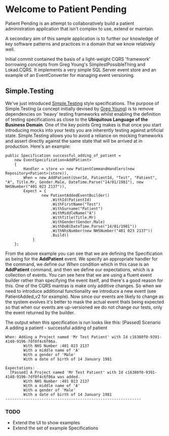 # Welcome to Patient Pending

Patient Pending is an attempt to collaboratively build a patient administration application that isn't complex to use, extend or maintain.

A secondary aim of this sample application is to further our knowledge of key software patterns and practices in a domain that we know relatively well.

Initial commit contained the basis of a light-weight CQRS 'framework' borrowing concepts from Greg Young's SimplestPossibleThing and Lokad.CQRS. It implements a very simple SQL Server event store and an example of an EventConverter for managing event versioning.

## Simple.Testing

We've just introduced [Simple.Testing](https://github.com/gregoryyoung/Simple.Testing) style specifications. The purpose of Simple.Testing (a concept initially devised by [Greg Young](http://www.twitter.com/gregyoung)) is to remove dependencies on 'heavy' testing frameworks whilst enabling the definition of testing specifications as close to the **Ubiquitous Language of the Business Domain**.  One of the key points Greg makes is that once you start introducing mocks into your tests you are inherently testing against artificial state.  Simple.Testing allows you to avoid a reliance on mocking frameworks and assert directly against the same state that will be arrived at in production.  Here's an example:

	public Specification successful_adding_of_patient =
		new EventSpecification<AddPatient>
		{
			Handler = store => new PatientCommandHandlers(new Repository<Patient>(store)),
			When = new AddPatient(UserId, PatientId, "Test", "Patient", "A", Title.Mr, Gender.Male, DateTime.Parse("14/01/1981"), new NHSNumber("401 023 2137")),
			Expect = {
					new PatientAddedEventBuilder()
						.WithId(PatientId)
						.WithFirstName("Test")
						.WithSurname("Patient")
						.WithMiddleName("A")
						.WithTitle(Title.Mr)
						.WithGender(Gender.Male)
						.WithDoB(DateTime.Parse("14/01/1981"))
						.WithNhsNumber(new NHSNumber("401 023 2137"))
						.Build()
				}
		};

From the above example you can see that we are defining the Specification as being for the **AddPatient** event. We specify an appropriate handler for the command, we define our _When_ condition which in this case is an **AddPatient** command, and then we define our expectations, which is a collection of events.  You can see here that we are using a fluent event builder rather than specifying the event itself, and there's a good reason for this. One of the CQRS mantras is make only additive changes. So when we need to introduce additional functionality we introduce a new event (see PatientAdded_v2 for example). Now since our events are likely to change as the system evolves it's better to mask the actual event thats being expected so that when our events are up-versioned we do not change our tests, only the event returned by the builder.

The output when this specification is run looks like this:
	[Passed] Scenario A adding a patient - successful adding of patient

	When: Adding a Project named 'Mr Test Patient' with Id c16380f0-9391-4148-9196-7df0f4c6f06a.
			With NHS Number :401 023 2137
			With a middle name of 'A'
			With a gender of 'Male'
			With a date of birth of 14 January 1981

	Expectations:
	  [Passed] A Project named 'Mr Test Patient' with Id c16380f0-9391-4148-9196-7df0f4c6f06a was added.
			With NHS Number :401 023 2137
			With a middle name of 'A'
			With a gender of 'Male'
			With a date of birth of 14 January 1981
	------------------------------------------------------------

### TODO
* Extend the UI to show examples
* Extend the set of example Specifications

